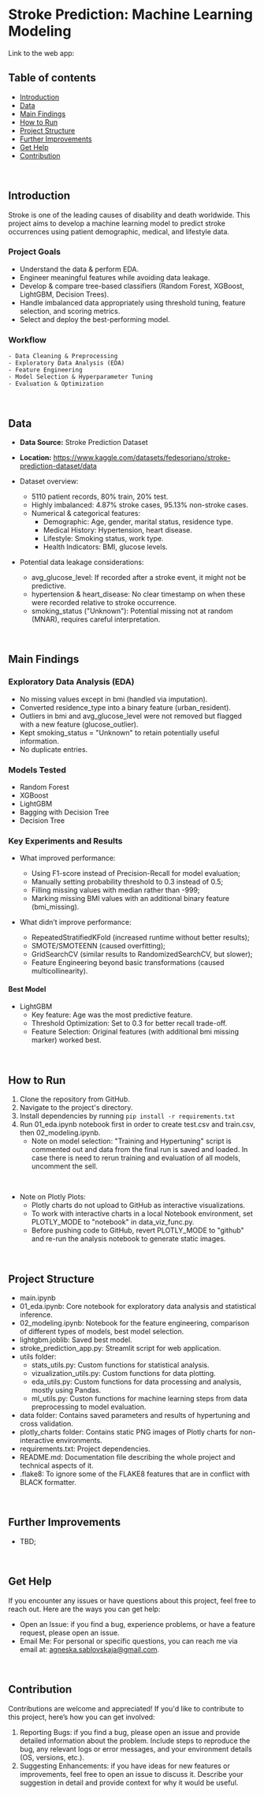 # Stroke Prediction: Machine Learning Modeling
Link to the web app:

## Table of contents
- [Introduction](#introduction)
- [Data](#data)
- [Main Findings](#main-findings)
- [How to Run](#how-to-run)
- [Project Structure](#project-structure)
- [Further Improvements](#further-improvements)
- [Get Help](#get-help)
- [Contribution](#contribution)
<br>

## Introduction
Stroke is one of the leading causes of disability and death worldwide. This project aims to develop a machine learning model to predict stroke occurrences using patient demographic, medical, and lifestyle data.

### Project Goals
- Understand the data & perform EDA.
- Engineer meaningful features while avoiding data leakage.
- Develop & compare tree-based classifiers (Random Forest, XGBoost, LightGBM, Decision Trees).
- Handle imbalanced data appropriately using threshold tuning, feature selection, and scoring metrics.
- Select and deploy the best-performing model.

### Workflow
    - Data Cleaning & Preprocessing
    - Exploratory Data Analysis (EDA)
    - Feature Engineering
    - Model Selection & Hyperparameter Tuning
    - Evaluation & Optimization
<br>

## Data
- **Data Source:** Stroke Prediction Dataset
- **Location:** https://www.kaggle.com/datasets/fedesoriano/stroke-prediction-dataset/data
- Dataset overview:
    - 5110 patient records, 80% train, 20% test.
    - Highly imbalanced: 4.87% stroke cases, 95.13% non-stroke cases.
    - Numerical & categorical features:
        - Demographic: Age, gender, marital status, residence type.
        - Medical History: Hypertension, heart disease.
        - Lifestyle: Smoking status, work type.
        - Health Indicators: BMI, glucose levels.

- Potential data leakage considerations:
    - avg_glucose_level: If recorded after a stroke event, it might not be predictive.
    - hypertension & heart_disease: No clear timestamp on when these were recorded relative to stroke occurrence.
    - smoking_status ("Unknown"): Potential missing not at random (MNAR), requires careful interpretation.
<br>

## Main Findings
### Exploratory Data Analysis (EDA)
- No missing values except in bmi (handled via imputation).
- Converted residence_type into a binary feature (urban_resident).
- Outliers in bmi and avg_glucose_level were not removed but flagged with a new feature (glucose_outlier).
- Kept smoking_status = "Unknown" to retain potentially useful information.
- No duplicate entries.

### Models Tested
- Random Forest
- XGBoost
- LightGBM
- Bagging with Decision Tree
- Decision Tree

### Key Experiments and Results
- What improved performance:
    - Using F1-score instead of Precision-Recall for model evaluation;
    - Manually setting probability threshold to 0.3 instead of 0.5;
    - Filling missing values with median rather than -999;
    - Marking missing BMI values with an additional binary feature (bmi_missing).

- What didn’t improve performance:
    - RepeatedStratifiedKFold (increased runtime without better results);
    - SMOTE/SMOTEENN (caused overfitting);
    - GridSearchCV (similar results to RandomizedSearchCV, but slower);
    - Feature Engineering beyond basic transformations (caused multicollinearity).

#### Best Model
- LightGBM
    - Key feature: Age was the most predictive feature.
    - Threshold Optimization: Set to 0.3 for better recall trade-off.
    - Feature Selection: Original features (with additional bmi missing marker) worked best.
<br>

## How to Run
1. Clone the repository from GitHub.
2. Navigate to the project's directory.
3. Install dependencies by running `pip install -r requirements.txt`
4. Run 01_eda.ipynb notebook first in order to create test.csv and train.csv, then 02_modeling.ipynb.
    - Note on model selection: "Training and Hypertuning" script is commented out and data from the final run is saved and loaded. In case there is need to rerun training and evaluation of all models, uncomment the sell.
<br>

- Note on Plotly Plots:
    - Plotly charts do not upload to GitHub as interactive visualizations.
    - To work with interactive charts in a local Notebook environment, set PLOTLY_MODE to "notebook" in data_viz_func.py.
    - Before pushing code to GitHub, revert PLOTLY_MODE to "github" and re-run the analysis notebook to generate static images. <br>
<br>
   
## Project Structure              
- main.ipynb
- 01_eda.ipynb: Core notebook for exploratory data analysis and statistical inference.                  
- 02_modeling.ipynb: Notebook for the feature engineering, comparison of different types of models, best model selection.
- lightgbm.joblib: Saved best model.
- stroke_prediction_app.py: Streamlit script for web application.
- utils folder:
    - stats_utils.py: Custom functions for statistical analysis.
    - vizualization_utils.py: Custom functions for data plotting.
    - eda_utils.py: Custom functions for data processing and analysis, mostly using Pandas.
    - ml_utils.py: Custon functions for machine learning steps from data preprocessing to model evaluation. 
- data folder: Contains saved parameters and results of hypertuning and cross validation.
- plotly_charts folder: Contains static PNG images of Plotly charts for non-interactive environments.
- requirements.txt: Project dependencies.
- README.md: Documentation file describing the whole project and technical aspects of it.
- .flake8: To ignore some of the FLAKE8 features that are in conflict with BLACK formatter.
<br>

## Further Improvements 
- TBD;
<br>

## Get Help
If you encounter any issues or have questions about this project, feel free to reach out. Here are the ways you can get help:
- Open an Issue: if you find a bug, experience problems, or have a feature request, please open an issue.
- Email Me: For personal or specific questions, you can reach me via email at: agneska.sablovskaja@gmail.com.
<br>

## Contribution
Contributions are welcome and appreciated! If you'd like to contribute to this project, here’s how you can get involved:
1. Reporting Bugs: if you find a bug, please open an issue and provide detailed information about the problem. Include steps to reproduce the bug, any relevant logs or error messages, and your environment details (OS, versions, etc.).
2. Suggesting Enhancements: if you have ideas for new features or improvements, feel free to open an issue to discuss it. Describe your suggestion in detail and provide context for why it would be useful.
